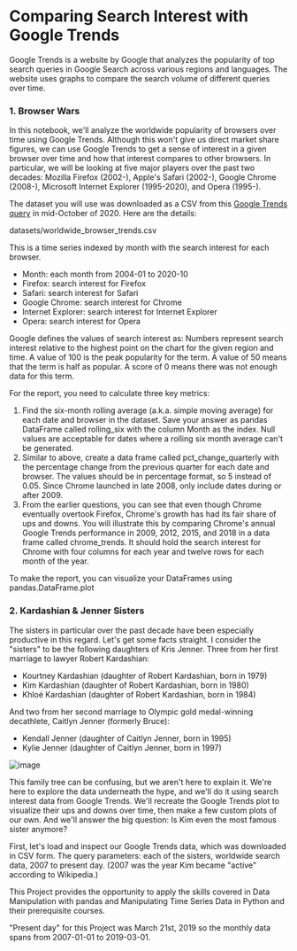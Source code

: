 # Comparing Search Interest with Google Trends
Google Trends is a website by Google that analyzes the popularity of top search queries in Google Search across various regions and languages. The website uses graphs to compare the search volume of different queries over time.

### 1. Browser Wars
In this notebook, we'll analyze the worldwide popularity of browsers over time using Google Trends. Although this won't give us direct market share figures, we can use Google Trends to get a sense of interest in a given browser over time and how that interest compares to other browsers. In particular, we will be looking at five major players over the past two decades: Mozilla Firefox (2002-), Apple's Safari (2002-), Google Chrome (2008-), Microsoft Internet Explorer (1995-2020), and Opera (1995-).

The dataset you will use was downloaded as a CSV from this [Google Trends query](https://trends.google.com/trends/explore?date=all&q=%2Fm%2F01dyhm,%2Fm%2F0168s_,%2Fm%2F04j7cyf,%2Fm%2F03xw0,%2Fm%2F01z7gs) in mid-October of 2020. Here are the details:

datasets/worldwide_browser_trends.csv

This is a time series indexed by month with the search interest for each browser.
- Month: each month from 2004-01 to 2020-10
- Firefox: search interest for Firefox
- Safari: search interest for Safari
- Google Chrome: search interest for Chrome
- Internet Explorer: search interest for Internet Explorer
- Opera: search interest for Opera

Google defines the values of search interest as: Numbers represent search interest relative to the highest point on the chart for the given region and time. A value of 100 is the peak popularity for the term. A value of 50 means that the term is half as popular. A score of 0 means there was not enough data for this term.

For the report, you need to calculate three key metrics:
1. Find the six-month rolling average (a.k.a. simple moving average) for each date and browser in the dataset. Save your answer as pandas DataFrame called rolling_six with the column Month as the index. Null values are acceptable for dates where a rolling six month average can't be generated.
2. Similar to above, create a data frame called pct_change_quarterly with the percentage change from the previous quarter for each date and browser. The values should be in percentage format, so 5 instead of 0.05. Since Chrome launched in late 2008, only include dates during or after 2009.
3. From the earlier questions, you can see that even though Chrome eventually overtook Firefox, Chrome's growth has had its fair share of ups and downs. You will illustrate this by comparing Chrome's annual Google Trends performance in 2009, 2012, 2015, and 2018 in a data frame called chrome_trends. It should hold the search interest for Chrome with four columns for each year and twelve rows for each month of the year.

To make the report, you can visualize your DataFrames using pandas.DataFrame.plot

### 2. Kardashian & Jenner Sisters
The sisters in particular over the past decade have been especially productive in this regard. Let's get some facts straight. I consider the "sisters" to be the following daughters of Kris Jenner. Three from her first marriage to lawyer Robert Kardashian:

- Kourtney Kardashian (daughter of Robert Kardashian, born in 1979)
- Kim Kardashian (daughter of Robert Kardashian, born in 1980)
- Khloé Kardashian (daughter of Robert Kardashian, born in 1984)

And two from her second marriage to Olympic gold medal-winning decathlete, Caitlyn Jenner (formerly Bruce):

- Kendall Jenner (daughter of Caitlyn Jenner, born in 1995)
- Kylie Jenner (daughter of Caitlyn Jenner, born in 1997)

![image](https://user-images.githubusercontent.com/98457852/187044057-a8ec5291-63e2-4853-a7ea-9695bd1343bb.png)

This family tree can be confusing, but we aren't here to explain it. We're here to explore the data underneath the hype, and we'll do it using search interest data from Google Trends. We'll recreate the Google Trends plot to visualize their ups and downs over time, then make a few custom plots of our own. And we'll answer the big question: Is Kim even the most famous sister anymore?

First, let's load and inspect our Google Trends data, which was downloaded in CSV form. The query parameters: each of the sisters, worldwide search data, 2007 to present day. (2007 was the year Kim became "active" according to Wikipedia.)

This Project provides the opportunity to apply the skills covered in Data Manipulation with pandas and Manipulating Time Series Data in Python and their prerequisite courses.

"Present day" for this Project was March 21st, 2019 so the monthly data spans from 2007-01-01 to 2019-03-01.